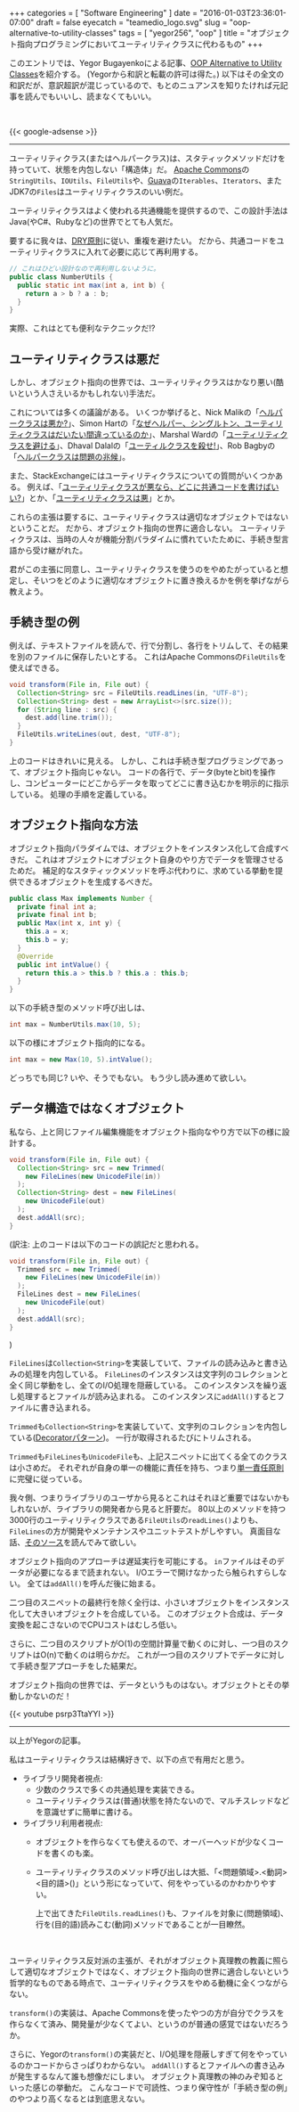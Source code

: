+++
categories = [ "Software Engineering" ]
date = "2016-01-03T23:36:01-07:00"
draft = false
eyecatch = "teamedio_logo.svg"
slug = "oop-alternative-to-utility-classes"
tags = [ "yegor256", "oop" ]
title = "オブジェクト指向プログラミングにおいてユーティリティクラスに代わるもの"
+++

このエントリでは、Yegor Bugayenkoによる記事、[OOP Alternative to Utility Classes](http://www.yegor256.com/2014/05/05/oop-alternative-to-utility-classes.html)を紹介する。
(Yegorから和訳と転載の許可は得た。)
以下はその全文の和訳だが、意訳超訳が混じっているので、もとのニュアンスを知りたければ元記事を読んでもいいし、読まなくてもいい。

<br>

{{< google-adsense >}}

----------------
ユーティリティクラス(またはヘルパークラス)は、スタティックメソッドだけを持っていて、状態を内包しない「構造体」だ。
[Apache Commons](http://commons.apache.org/)の`StringUtils`、`IOUtils`、`FileUtils`や、[Guava](https://code.google.com/p/guava-libraries/)の`Iterables`、`Iterators`、またJDK7の`Files`はユーティリティクラスのいい例だ。

ユーティリティクラスはよく使われる共通機能を提供するので、この設計手法はJava(やC#、Rubyなど)の世界でとても人気だ。

要するに我々は、[DRY原則](https://ja.wikipedia.org/wiki/Don't_repeat_yourself)に従い、重複を避けたい。
だから、共通コードをユーティリティクラスに入れて必要に応じて再利用する。

```java
// これはひどい設計なので再利用しないように。
public class NumberUtils {
  public static int max(int a, int b) {
    return a > b ? a : b;
  }
}
```

実際、これはとても便利なテクニックだ!?

## ユーティリティクラスは悪だ
しかし、オブジェクト指向の世界では、ユーティリティクラスはかなり悪い(酷いという人さえいるかもしれない)手法だ。

これについては多くの議論がある。
いくつか挙げると、Nick Malikの「[ヘルパークラスは悪か?](http://blogs.msdn.com/b/nickmalik/archive/2005/09/06/461404.aspx)」、Simon Hartの「[なぜヘルパー、シングルトン、ユーティリティクラスはだいたい間違っているのか](http://smart421.wordpress.com/2011/08/31/why-helper-singletons-and-utility-classes-are-mostly-bad-2/)」、Marshal Wardの「[ユーティリティクラスを避ける](http://www.marshallward.org/avoiding-utility-classes.html)」、Dhaval Dalalの「[ユーティルクラスを殺せ!](http://www.jroller.com/DhavalDalal/entry/kill_that_util_class)」、Rob Bagbyの「[ヘルパークラスは問題の兆候](http://www.robbagby.com/posts/helper-classes-are-a-code-smell/)」。

また、StackExchangeにはユーティリティクラスについての質問がいくつかある。
例えば、「[ユーティリティクラスが悪なら、どこに共通コードを書けばいい?](http://stackoverflow.com/questions/3339929/if-a-utilities-class-is-evil-where-do-i-put-my-generic-code)」とか、「[ユーティリティクラスは悪](http://stackoverflow.com/questions/3340032/utility-classes-are-evil)」とか。

これらの主張は要するに、ユーティリティクラスは適切なオブジェクトではないということだ。
だから、オブジェクト指向の世界に適合しない。
ユーティリティクラスは、当時の人々が機能分割パラダイムに慣れていたために、手続き型言語から受け継がれた。

君がこの主張に同意し、ユーティリティクラスを使うのをやめたがっていると想定し、そいつをどのように適切なオブジェクトに置き換えるかを例を挙げながら教えよう。

## 手続き型の例
例えば、テキストファイルを読んで、行で分割し、各行をトリムして、その結果を別のファイルに保存したいとする。
これはApache Commonsの`FileUtils`を使えばできる。

```java
void transform(File in, File out) {
  Collection<String> src = FileUtils.readLines(in, "UTF-8");
  Collection<String> dest = new ArrayList<>(src.size());
  for (String line : src) {
    dest.add(line.trim());
  }
  FileUtils.writeLines(out, dest, "UTF-8");
}
```

上のコードはきれいに見える。
しかし、これは手続き型プログラミングであって、オブジェクト指向じゃない。
コードの各行で、データ(byteとbit)を操作し、コンピューターにどこからデータを取ってどこに書き込むかを明示的に指示している。
処理の手順を定義している。

## オブジェクト指向な方法
オブジェクト指向パラダイムでは、オブジェクトをインスタンス化して合成すべきだ。
これはオブジェクトにオブジェクト自身のやり方でデータを管理させるためだ。
補足的なスタティックメソッドを呼ぶ代わりに、求めている挙動を提供できるオブジェクトを生成するべきだ。

```java
public class Max implements Number {
  private final int a;
  private final int b;
  public Max(int x, int y) {
    this.a = x;
    this.b = y;
  }
  @Override
  public int intValue() {
    return this.a > this.b ? this.a : this.b;
  }
}
```

以下の手続き型のメソッド呼び出しは、

```java
int max = NumberUtils.max(10, 5);
```

以下の様にオブジェクト指向的になる。

```java
int max = new Max(10, 5).intValue();
```

どっちでも同じ?
いや、そうでもない。
もう少し読み進めて欲しい。

## データ構造ではなくオブジェクト
私なら、上と同じファイル編集機能をオブジェクト指向なやり方で以下の様に設計する。

```java
void transform(File in, File out) {
  Collection<String> src = new Trimmed(
    new FileLines(new UnicodeFile(in))
  );
  Collection<String> dest = new FileLines(
    new UnicodeFile(out)
  );
  dest.addAll(src);
}
```

(訳注: 上のコードは以下のコードの誤記だと思われる。
```java
void transform(File in, File out) {
  Trimmed src = new Trimmed(
    new FileLines(new UnicodeFile(in))
  );
  FileLines dest = new FileLines(
    new UnicodeFile(out)
  );
  dest.addAll(src);
}
```
)

`FileLines`は`Collection<String>`を実装していて、ファイルの読み込みと書き込みの処理を内包している。
`FileLines`のインスタンスは文字列のコレクションと全く同じ挙動をし、全てのI/O処理を隠蔽している。
このインスタンスを繰り返し処理するとファイルが読み込まれる。
このインスタンスに`addAll()`するとファイルに書き込まれる。

`Trimmed`も`Collection<String>`を実装していて、文字列のコレクションを内包している([Decoratorパターン](https://ja.wikipedia.org/wiki/Decorator_%E3%83%91%E3%82%BF%E3%83%BC%E3%83%B3))。
一行が取得されるたびにトリムされる。

`Trimmed`も`FileLines`も`UnicodeFile`も、上記スニペットに出てくる全てのクラスは小さめだ。
それぞれが自身の単一の機能に責任を持ち、つまり[単一責任原則](http://d.hatena.ne.jp/asakichy/20110808/1312754662)に完璧に従っている。

我々側、つまりライブラリのユーザから見るとこれはそれほど重要ではないかもしれないが、ライブラリの開発者から見ると肝要だ。
80以上のメソッドを持つ3000行のユーティリティクラスである`FileUtils`の`readLines()`よりも、`FileLines`の方が開発やメンテナンスやユニットテストがしやすい。
真面目な話、[そのソース](http://svn.apache.org/viewvc/commons/proper/io/trunk/src/main/java/org/apache/commons/io/FileUtils.java?view=co)を読んでみて欲しい。

オブジェクト指向のアプローチは遅延実行を可能にする。
`in`ファイルはそのデータが必要になるまで読まれない。
I/Oエラーで開けなかったら触られすらしない。
全ては`addAll()`を呼んだ後に始まる。

二つ目のスニペットの最終行を除く全行は、小さいオブジェクトをインスタンス化して大きいオブジェクトを合成している。
このオブジェクト合成は、データ変換を起こさないのでCPUコストはむしろ低い。

さらに、二つ目のスクリプトがO(1)の空間計算量で動くのに対し、一つ目のスクリプトはO(n)で動くのは明らかだ。
これが一つ目のスクリプトでデータに対して手続き型アプローチをした結果だ。

オブジェクト指向の世界では、データというものはない。オブジェクトとその挙動しかないのだ！

{{< youtube psrp3TtaYYI >}}

----------------

以上がYegorの記事。

私はユーティリティクラスは結構好きで、以下の点で有用だと思う。

* ライブラリ開発者視点:
    * 少数のクラスで多くの共通処理を実装できる。
    * ユーティリティクラスは(普通)状態を持たないので、マルチスレッドなどを意識せずに簡単に書ける。
* ライブラリ利用者視点:
    * オブジェクトを作らなくても使えるので、オーバーヘッドが少なくコードを書くのも楽。
    * ユーティリティクラスのメソッド呼び出しは大抵、「<問題領域>.<動詞><目的語>()」という形になっていて、何をやっているのかわかりやすい。

        上で出てきた`FileUtils.readLines()`も、ファイルを対象に(問題領域)、行を(目的語)読みこむ(動詞)メソッドであることが一目瞭然。

<br>

ユーティリティクラス反対派の主張が、それがオブジェクト真理教の教義に照らして適切なオブジェクトではなく、オブジェクト指向の世界に適合しないという哲学的なものである時点で、ユーティリティクラスをやめる動機に全くつながらない。

`transform()`の実装は、Apache Commonsを使ったやつの方が自分でクラスを作らなくて済み、開発量が少なくてよい、というのが普通の感覚ではないだろうか。

さらに、Yegorの`transform()`の実装だと、I/O処理を隠蔽しすぎて何をやっているのかコードからさっぱりわからない。
`addAll()`するとファイルへの書き込みが発生するなんて誰も想像だにしまい。
オブジェクト真理教の神のみぞ知るといった感じの挙動だ。
こんなコードで可読性、つまり保守性が「手続き型の例」のやつより高くなるとは到底思えない。
